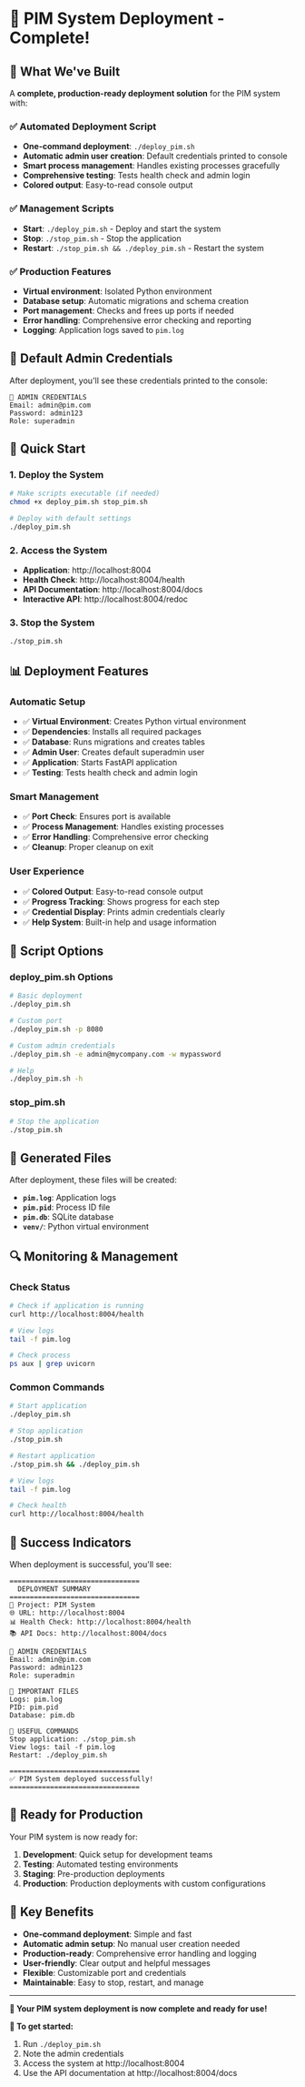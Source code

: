 # 🎉 PIM System Deployment - Complete!

## 🚀 **What We've Built**

A **complete, production-ready deployment solution** for the PIM system with:

### **✅ Automated Deployment Script**
- **One-command deployment**: `./deploy_pim.sh`
- **Automatic admin user creation**: Default credentials printed to console
- **Smart process management**: Handles existing processes gracefully
- **Comprehensive testing**: Tests health check and admin login
- **Colored output**: Easy-to-read console output

### **✅ Management Scripts**
- **Start**: `./deploy_pim.sh` - Deploy and start the system
- **Stop**: `./stop_pim.sh` - Stop the application
- **Restart**: `./stop_pim.sh && ./deploy_pim.sh` - Restart the system

### **✅ Production Features**
- **Virtual environment**: Isolated Python environment
- **Database setup**: Automatic migrations and schema creation
- **Port management**: Checks and frees up ports if needed
- **Error handling**: Comprehensive error checking and reporting
- **Logging**: Application logs saved to `pim.log`

## 🔑 **Default Admin Credentials**

After deployment, you'll see these credentials printed to the console:

```
🔑 ADMIN CREDENTIALS
Email: admin@pim.com
Password: admin123
Role: superadmin
```

## 🎯 **Quick Start**

### **1. Deploy the System**
```bash
# Make scripts executable (if needed)
chmod +x deploy_pim.sh stop_pim.sh

# Deploy with default settings
./deploy_pim.sh
```

### **2. Access the System**
- **Application**: http://localhost:8004
- **Health Check**: http://localhost:8004/health
- **API Documentation**: http://localhost:8004/docs
- **Interactive API**: http://localhost:8004/redoc

### **3. Stop the System**
```bash
./stop_pim.sh
```

## 📊 **Deployment Features**

### **Automatic Setup**
- ✅ **Virtual Environment**: Creates Python virtual environment
- ✅ **Dependencies**: Installs all required packages
- ✅ **Database**: Runs migrations and creates tables
- ✅ **Admin User**: Creates default superadmin user
- ✅ **Application**: Starts FastAPI application
- ✅ **Testing**: Tests health check and admin login

### **Smart Management**
- ✅ **Port Check**: Ensures port is available
- ✅ **Process Management**: Handles existing processes
- ✅ **Error Handling**: Comprehensive error checking
- ✅ **Cleanup**: Proper cleanup on exit

### **User Experience**
- ✅ **Colored Output**: Easy-to-read console output
- ✅ **Progress Tracking**: Shows progress for each step
- ✅ **Credential Display**: Prints admin credentials clearly
- ✅ **Help System**: Built-in help and usage information

## 🎨 **Script Options**

### **deploy_pim.sh Options**
```bash
# Basic deployment
./deploy_pim.sh

# Custom port
./deploy_pim.sh -p 8080

# Custom admin credentials
./deploy_pim.sh -e admin@mycompany.com -w mypassword

# Help
./deploy_pim.sh -h
```

### **stop_pim.sh**
```bash
# Stop the application
./stop_pim.sh
```

## 📁 **Generated Files**

After deployment, these files will be created:

- **`pim.log`**: Application logs
- **`pim.pid`**: Process ID file
- **`pim.db`**: SQLite database
- **`venv/`**: Python virtual environment

## 🔍 **Monitoring & Management**

### **Check Status**
```bash
# Check if application is running
curl http://localhost:8004/health

# View logs
tail -f pim.log

# Check process
ps aux | grep uvicorn
```

### **Common Commands**
```bash
# Start application
./deploy_pim.sh

# Stop application
./stop_pim.sh

# Restart application
./stop_pim.sh && ./deploy_pim.sh

# View logs
tail -f pim.log

# Check health
curl http://localhost:8004/health
```

## 🎯 **Success Indicators**

When deployment is successful, you'll see:

```
================================
  DEPLOYMENT SUMMARY
================================
🎯 Project: PIM System
🌐 URL: http://localhost:8004
📊 Health Check: http://localhost:8004/health
📚 API Docs: http://localhost:8004/docs

🔑 ADMIN CREDENTIALS
Email: admin@pim.com
Password: admin123
Role: superadmin

📁 IMPORTANT FILES
Logs: pim.log
PID: pim.pid
Database: pim.db

🚀 USEFUL COMMANDS
Stop application: ./stop_pim.sh
View logs: tail -f pim.log
Restart: ./deploy_pim.sh

================================
✅ PIM System deployed successfully!
================================
```

## 🚀 **Ready for Production**

Your PIM system is now ready for:

1. **Development**: Quick setup for development teams
2. **Testing**: Automated testing environments
3. **Staging**: Pre-production deployments
4. **Production**: Production deployments with custom configurations

## 🎉 **Key Benefits**

- **One-command deployment**: Simple and fast
- **Automatic admin setup**: No manual user creation needed
- **Production-ready**: Comprehensive error handling and logging
- **User-friendly**: Clear output and helpful messages
- **Flexible**: Customizable port and credentials
- **Maintainable**: Easy to stop, restart, and manage

---

**🎯 Your PIM system deployment is now complete and ready for use!**

**🚀 To get started:**
1. Run `./deploy_pim.sh`
2. Note the admin credentials
3. Access the system at http://localhost:8004
4. Use the API documentation at http://localhost:8004/docs 